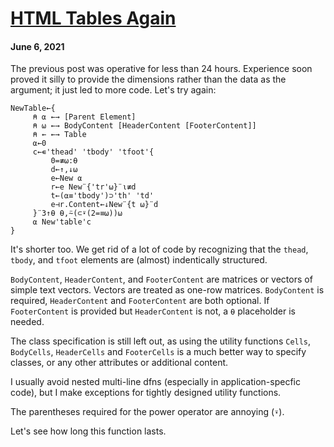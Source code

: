 # [HTML Tables Again](/posts/html-tables-again)

#### June 6, 2021

The previous post was operative for less than 24 hours.
Experience soon proved it silly to provide the dimensions rather
than the data as the argument; it just led to more code.
Let's try again: 

~~~
NewTable←{
     ⍝ ⍺ ←→ [Parent Element]
     ⍝ ⍵ ←→ BodyContent [HeaderContent [FooterContent]]
     ⍝ ← ←→ Table
     ⍺←0
     c←∊'thead' 'tbody' 'tfoot'{
         0=≢⍵:⍬
         d←↑,↓⍵
         e←New ⍺
         r←e New¨{'tr'⍵}¨⍳≢d
         t←(⍺≡'tbody')⊃'th' 'td'
         e⊣r.Content←↓New¨{t ⍵}¨d
     }¨3↑⍬ ⍬,⍨(⊂⍣(2=≡⍵))⍵
     ⍺ New'table'c
}
~~~

It's shorter too. We get rid of a lot of code by recognizing that
the `thead`, `tbody`, and `tfoot` elements are (almost) indentically structured.

`BodyContent`, `HeaderContent`, and `FooterContent` are matrices or vectors of 
simple text vectors. Vectors are treated as one-row matrices.
`BodyContent` is required, `HeaderContent` and `FooterContent` are both
optional. If `FooterContent` is provided but `HeaderContent` is not, 
a `⍬` placeholder is needed.

The class specification is still left out, as using the utility functions
`Cells`, `BodyCells`, `HeaderCells` and `FooterCells` is a much better way 
to specify classes, or any other attributes or additional content.

I usually avoid nested multi-line dfns
(especially in application-specfic code),
but I make exceptions for tightly designed utility functions.

The parentheses required for the power operator are annoying (`⍣`).

Let's see how long this function lasts. 
